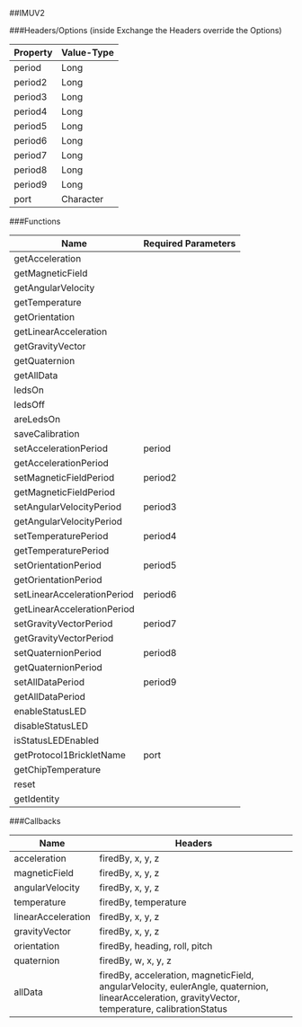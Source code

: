 ##IMUV2


###Headers/Options (inside Exchange the Headers override the Options)


| Property             | Value-Type                              |
|----------------------|-----------------------------------------|
|               period |       Long |
|              period2 |       Long |
|              period3 |       Long |
|              period4 |       Long |
|              period5 |       Long |
|              period6 |       Long |
|              period7 |       Long |
|              period8 |       Long |
|              period9 |       Long |
|                 port |  Character |



###Functions

| Name                 | Required Parameters                      |
|----------------------|------------------------------------------|
|      getAcceleration |                                          |
|     getMagneticField |                                          |
|   getAngularVelocity |                                          |
|       getTemperature |                                          |
|       getOrientation |                                          |
| getLinearAcceleration |                                          |
|     getGravityVector |                                          |
|        getQuaternion |                                          |
|           getAllData |                                          |
|               ledsOn |                                          |
|              ledsOff |                                          |
|            areLedsOn |                                          |
|      saveCalibration |                                          |
| setAccelerationPeriod |                                   period |
| getAccelerationPeriod |                                          |
| setMagneticFieldPeriod |                                  period2 |
| getMagneticFieldPeriod |                                          |
| setAngularVelocityPeriod |                                  period3 |
| getAngularVelocityPeriod |                                          |
| setTemperaturePeriod |                                  period4 |
| getTemperaturePeriod |                                          |
| setOrientationPeriod |                                  period5 |
| getOrientationPeriod |                                          |
| setLinearAccelerationPeriod |                                  period6 |
| getLinearAccelerationPeriod |                                          |
| setGravityVectorPeriod |                                  period7 |
| getGravityVectorPeriod |                                          |
|  setQuaternionPeriod |                                  period8 |
|  getQuaternionPeriod |                                          |
|     setAllDataPeriod |                                  period9 |
|     getAllDataPeriod |                                          |
|      enableStatusLED |                                          |
|     disableStatusLED |                                          |
|   isStatusLEDEnabled |                                          |
| getProtocol1BrickletName |                                     port |
|   getChipTemperature |                                          |
|                reset |                                          |
|          getIdentity |                                          |




###Callbacks

| Name                 | Headers                                  |
|----------------------|------------------------------------------|
|         acceleration |                         firedBy, x, y, z |
|        magneticField |                         firedBy, x, y, z |
|      angularVelocity |                         firedBy, x, y, z |
|          temperature |                     firedBy, temperature |
|   linearAcceleration |                         firedBy, x, y, z |
|        gravityVector |                         firedBy, x, y, z |
|          orientation |            firedBy, heading, roll, pitch |
|           quaternion |                      firedBy, w, x, y, z |
|              allData | firedBy, acceleration, magneticField, angularVelocity, eulerAngle, quaternion, linearAcceleration, gravityVector, temperature, calibrationStatus |


